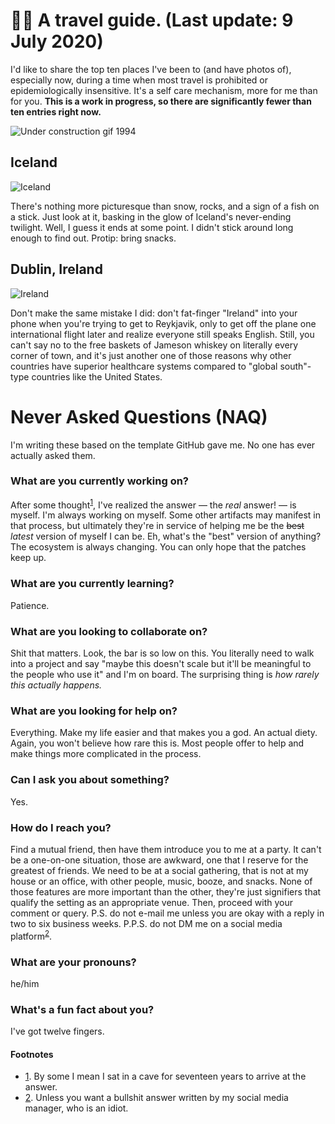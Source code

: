# 🧚🏽 A travel guide. (Last update: 9 July 2020)

I'd like to share the top ten places I've been to (and have photos of), especially now, during a time when most travel is prohibited or epidemiologically insensitive. It's a self care mechanism, more for me than for you.  **This is a work in progress, so there are significantly fewer than ten entries right now.**

![Under construction gif 1994](https://media.giphy.com/media/RsTGKbRqSjom4/giphy.gif)

## Iceland

![Iceland](https://photos.smugmug.com/photos/i-S8dJtL5/0/9ce7123b/X3/i-S8dJtL5-X3.jpg)

There's nothing more picturesque than snow, rocks, and a sign of a fish on a stick. Just look at it, basking in the glow of Iceland's never-ending twilight. Well, I guess it ends at some point. I didn't stick around long enough to find out. Protip: bring snacks.

## Dublin, Ireland

![Ireland](https://photos.smugmug.com/Dublin-Ireland/i-3RwgL53/0/49954213/X3/DSCF6555_edit-X3.jpg)

Don't make the same mistake I did: don't fat-finger "Ireland" into your phone when you're trying to get to Reykjavik, only to get off the plane one international flight later and realize everyone still speaks English. Still, you can't say no to the free baskets of Jameson whiskey on literally every corner of town, and it's just another one of those reasons why other countries have superior healthcare systems compared to "global south"-type countries like the United States.

<!--
**louh/louh** is a ✨ _special_ ✨ repository because its `README.md` (this file) appears on your GitHub profile.

Here are some ideas to get you started:

- 🔭 I’m currently working on ...
- 🌱 I’m currently learning ...
- 👯 I’m looking to collaborate on ...
- 🤔 I’m looking for help with ...
- 💬 Ask me about ...
- 📫 How to reach me: ...
- 😄 Pronouns: ...
- ⚡ Fun fact: ...
-->

# Never Asked Questions (NAQ)

I'm writing these based on the template GitHub gave me. No one has ever actually asked them.

### What are you currently working on?

After some thought<sup id="note-1">[1](https://github.com/louh#user-content-superscript-1)</sup>, I've realized the answer — the _real_ answer! — is myself. I'm always working on myself. Some other artifacts may manifest in that process, but ultimately they're in service of helping me be the ~~best~~ _latest_ version of myself I can be. Eh, what's the "best" version of anything? The ecosystem is always changing. You can only hope that the patches keep up.

### What are you currently learning?

Patience.

### What are you looking to collaborate on?

Shit that matters. Look, the bar is so low on this. You literally need to walk into a project and say "maybe this doesn't scale but it'll be meaningful to the people who use it" and I'm on board. The surprising thing is _how rarely this actually happens._

### What are you looking for help on?

Everything. Make my life easier and that makes you a god. An actual diety. Again, you won't believe how rare this is. Most people offer to help and make things more complicated in the process.

### Can I ask you about something?

Yes.

### How do I reach you?

Find a mutual friend, then have them introduce you to me at a party. It can't be a one-on-one situation, those are awkward, one that I reserve for the greatest of friends. We need to be at a social gathering, that is not at my house or an office, with other people, music, booze, and snacks. None of those features are more important than the other, they're just signifiers that qualify the setting as an appropriate venue. Then, proceed with your comment or query. P.S. do not e-mail me unless you are okay with a reply in two to six business weeks. P.P.S. do not DM me on a social media platform<sup id="note-2">[2](https://github.com/louh#user-content-superscript-2)</sup>.

### What are your pronouns?

he/him

### What's a fun fact about you?

I've got twelve fingers.


#### Footnotes

- <span id="superscript-1">[1](https://github.com/louh#user-content-note-1).</span> By some I mean I sat in a cave for seventeen years to arrive at the answer.
- <span id="superscript-2">[2](https://github.com/louh#user-content-note-2).</span> Unless you want a bullshit answer written by my social media manager, who is an idiot.
